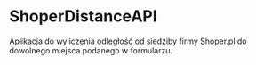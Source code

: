 # ShoperDistanceAPI
Aplikacja do wyliczenia odległość od siedziby firmy Shoper.pl do dowolnego miejsca podanego w formularzu.
